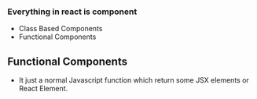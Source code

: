 ### Everything in react is component

- Class Based Components
- Functional Components

## Functional Components

- It just a normal Javascript function which return some JSX elements or React Element.
